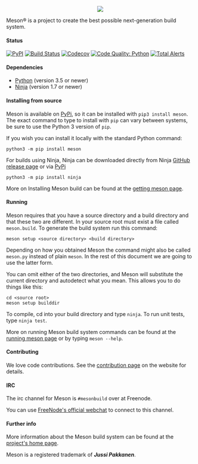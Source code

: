 <p align="center">
<img src="https://mesonbuild.com/assets/images/meson_logo.png">
</p>
Meson® is a project to create the best possible next-generation
build system.

#### Status

[![PyPI](https://img.shields.io/pypi/v/meson.svg)](https://pypi.python.org/pypi/meson)
[![Build Status](https://dev.azure.com/jussi0947/jussi/_apis/build/status/mesonbuild.meson)](https://dev.azure.com/jussi0947/jussi/_build/latest?definitionId=1)
[![Codecov](https://codecov.io/gh/mesonbuild/meson/coverage.svg?branch=master)](https://codecov.io/gh/mesonbuild/meson/branch/master)
[![Code Quality: Python](https://img.shields.io/lgtm/grade/python/g/mesonbuild/meson.svg?logo=lgtm&logoWidth=18)](https://lgtm.com/projects/g/mesonbuild/meson/context:python)
[![Total Alerts](https://img.shields.io/lgtm/alerts/g/mesonbuild/meson.svg?logo=lgtm&logoWidth=18)](https://lgtm.com/projects/g/mesonbuild/meson/alerts)

#### Dependencies

 - [Python](https://python.org) (version 3.5 or newer)
 - [Ninja](https://ninja-build.org) (version 1.7 or newer)

#### Installing from source

Meson is available on [PyPi](https://pypi.python.org/pypi/meson), so
it can be installed with `pip3 install meson`.  The exact command to
type to install with `pip` can vary between systems, be sure to use
the Python 3 version of `pip`.

If you wish you can install it locally with the standard Python command:

```console
python3 -m pip install meson
```

For builds using Ninja, Ninja can be downloaded directly from Ninja
[GitHub release page](https://github.com/ninja-build/ninja/releases)
or via [PyPi](https://pypi.python.org/pypi/ninja)

```console
python3 -m pip install ninja
```

More on Installing Meson build can be found at the
[getting meson page](https://mesonbuild.com/Getting-meson.html).

#### Running

Meson requires that you have a source directory and a build directory
and that these two are different. In your source root must exist a
file called `meson.build`. To generate the build system run this
command:

`meson setup <source directory> <build directory>`

Depending on how you obtained Meson the command might also be called
`meson.py` instead of plain `meson`. In the rest of this document we
are going to use the latter form.

You can omit either of the two directories, and Meson will substitute
the current directory and autodetect what you mean. This allows you to
do things like this:

```console
cd <source root>
meson setup builddir
```

To compile, cd into your build directory and type `ninja`. To run unit
tests, type `ninja test`.

More on running Meson build system commands can be found at the
[running meson page](https://mesonbuild.com/Running-Meson.html)
or by typing `meson --help`.

#### Contributing

We love code contributions. See the [contribution
page](https://mesonbuild.com/Contributing.html) on the website for
details.


#### IRC

The irc channel for Meson is `#mesonbuild` over at Freenode.

You can use [FreeNode's official webchat][meson_irc]
to connect to this channel.

[meson_irc]: https://webchat.freenode.net/?channels=%23mesonbuild

#### Further info

More information about the Meson build system can be found at the
[project's home page](https://mesonbuild.com).

Meson is a registered trademark of ***Jussi Pakkanen***.
